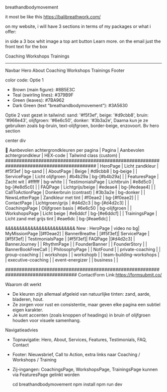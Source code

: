  breathandbodymovement 

it most be like this https://balibreathwork.com/

on my website, i will have 3 sections in terms of my packages or what i offer: 

in side a 3 box whit image a top ant button Learn more. 
on the email just the front text for the box

Coaching 
Workshops 
Trainings 


********************
Navbar
Hero 
About 
Coaching 
Workshops 
Trainings 
Footer

color code:
Optie 1
- Brown (main figure): #8B5E3C
- Teal (swirling lines): #379B9F
- Green (leaves): #7BA962
- Dark Green (text “breathandbodymovement”): #3A5630

Optie 2 vast gezet in tailwind:
sand: '#f5f3ef',
        beige: '#d9cbb8',
        bruin: '#966e43',
        olijfgroen: '#6e6c50',
        donker: '#3b3a2e',
Daarna kun je ze gebruiken zoals bg-bruin, text-olijfgroen, border-beige, enzovoort.
Bv hero section

center div <div className="min-h-screen flex items-center justify-center ">

🎨 Aanbevolen achtergrondkleuren per pagina
| Pagina | Aanbevolen achtergrondkleur | HEX-code | Tailwind class (custom) | 
#########################################################################################
| HeroPage | Licht zandkleur | #f5f3ef | bg-sand | 
| AboutPage | Beige | #d9cbb8 | bg-beige | 
| ServicePage | Licht olijfgroen | #b4b29a | bg-[#b4b29a] | 
| FeaturesPage | Zacht wit | #ffffff | bg-white | 
| TestimonialsPage | Lichtbruin | #e8d5c0 | bg-[#e8d5c0] | 
| FAQPage | Lichtgrijs/beige | #edeae4 | bg-[#edeae4] | 
| CallToActionPage | Donkerbruin (contrast) | #3b3a2e | bg-donker | 
| NewsLetterPage | Zandkleur met tint | #f0eae2 | bg-[#f0eae2] | 
| ContactPage | Lichtgroen/grijs | #d4d2c3 | bg-[#d4d2c3] | 
| CoachingsPage | Olijfgroen basis | #6e6c50 | bg-olijfgroen | 
| WorkshopsPage | Licht beige | #e6ddcf | bg-[#e6ddcf] | 
| TrainingsPage | Licht zand met grijs tint | #eae6dc | bg-[#eae6dc] | 

&&&&&&&&&&&&&&&&&&&&&&&&&
New :
HeroPage | video no bg| 
MyMissionPage |[#f0eae2] | 
BannerBreathe | [#f5f3ef]| 
ServicePage |[#f5f3ef] | 
TestimonialsPage | [#f5f3ef]| 
FAQPage |[#d4d2c3] | 
BannerJourney | | 
RhythmPage | | 
FounderBanner | | 
FounderStory | | 
BannerBookFreeCall | | 
PhilosophyPage | | 
NotFound | | 
private-coaching | | 
group-coaching | | 
workshops | | 
workshopb | | 
team-building-workshops | | 
executive-coaching | | 
event-energizer | | 
business | | 


##################################################################################
ContactForm
 Link:https://formsubmit.co/
 
Waarom dit werkt
- De kleuren zijn allemaal afgeleid van natuurlijke tinten: zand, aarde, bladeren, hout.
- Ze zorgen voor rust en consistentie, maar geven elke pagina een subtiel eigen karakter.
- Je kunt accenten (zoals knoppen of headings) in bruin of olijfgroen houden voor visuele samenhang.

Navigatieadvies
- Topnavigatie: Hero, About, Services, Features, Testimonials, FAQ, Contact
- Footer: Nieuwsbrief, Call to Action, extra links naar Coaching / Workshops / Training
- Zij-ingangen: CoachingsPage, WorkshopsPage, TrainingsPage kunnen via FeaturesPage gelinkt worden


  cd breathandbodymovement
  npm install
  npm run dev
